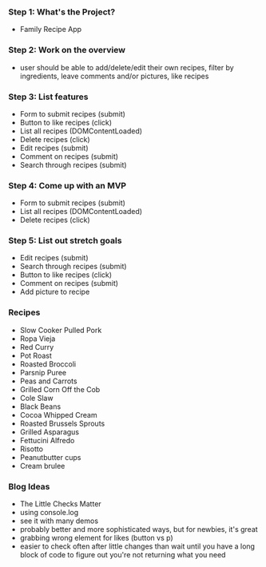 ### Step 1: What's the Project?
- Family Recipe App

### Step 2: Work on the overview
- user should be able to add/delete/edit their own recipes, filter by ingredients, leave comments and/or pictures, like recipes

### Step 3: List features
- Form to submit recipes (submit)
- Button to like recipes (click)
- List all recipes (DOMContentLoaded)
- Delete recipes (click)
- Edit recipes (submit)
- Comment on recipes (submit)
- Search through recipes (submit)

### Step 4: Come up with an MVP
- Form to submit recipes (submit)
- List all recipes (DOMContentLoaded)
- Delete recipes (click)

### Step 5: List out stretch goals
- Edit recipes (submit)
- Search through recipes (submit)
- Button to like recipes (click)
- Comment on recipes (submit)
- Add picture to recipe

### Recipes
- Slow Cooker Pulled Pork
- Ropa Vieja
- Red Curry
- Pot Roast
- Roasted Broccoli
- Parsnip Puree
- Peas and Carrots
- Grilled Corn Off the Cob
- Cole Slaw
- Black Beans
- Cocoa Whipped Cream
- Roasted Brussels Sprouts
- Grilled Asparagus
- Fettucini Alfredo
- Risotto
- Peanutbutter cups
- Cream brulee

### Blog Ideas
- The Little Checks Matter
- using console.log
- see it with many demos
- probably better and more sophisticated ways, but for newbies, it's great
- grabbing wrong element for likes (button vs p)
- easier to check often after little changes than wait until you have a long block of code to figure out you're not returning what you need